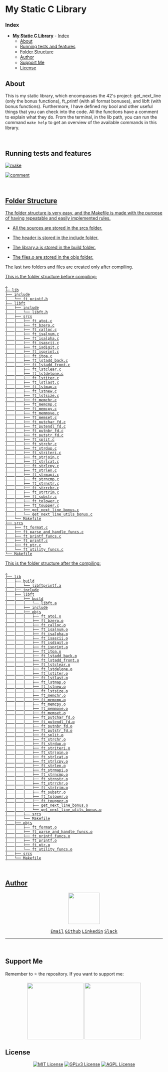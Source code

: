 # **My Static C Library**

### Index

- [**My Static C Library**](#my-static-c-library)
		- [Index](#index)
	- [About](#about)
	- [Running tests and features](#running-tests-and-features)
	- [Folder Structure](#folder-structure)
	- [Author](#author)
	- [Support Me](#support-me)
	- [License](#license)

## About

<p align="justify">

This is my static library, which encompasses the 42's project: get_next_line (only the bonus functions), ft_printf (with all format bonuses), and libft (with bonus functions). Furthermore, I have defined my bool and other useful things that you can check into the code. All the functions have a comment to explain what they do. From the terminal, in the lib path, you can run the command ```make help``` to get an overview of the available commands in this library.

<p>
<br>

## Running tests and features

<a href="https://github.com/f-corvaro/my_static_C_library/tree/main"><img align="center" alt="make" src="https://github.com/f-corvaro/my_static_C_library/blob/main/.other/compile.gif">

<a href="https://github.com/f-corvaro/my_static_C_library/tree/main"><img align="center" alt="comment" src="https://github.com/f-corvaro/my_static_C_library/blob/main/.other/about.gif">


<br>


## Folder Structure

<p align="justify">

The folder structure is very easy, and the Makefile is made with the purpose of having repeatable and easily implemented rules.

- All the sources are stored in the srcs folder.

- The header is stored in the include folder.

- The library.a is stored in the build folder.

- The files.o are stored in  the objs folder.

The last two folders and files are created only after compiling.

This is the folder structure before compiling:

```
.
├─ lib
├── include
│   └── ft_printf.h
├── libft
│   ├── include
│   │   └── libft.h
│   ├── srcs
│   │   ├── ft_atoi.c
│   │   ├── ft_bzero.c
│   │   ├── ft_calloc.c
│   │   ├── ft_isalnum.c
│   │   ├── ft_isalpha.c
│   │   ├── ft_isascii.c
│   │   ├── ft_isdigit.c
│   │   ├── ft_isprint.c
│   │   ├── ft_itoa.c
│   │   ├── ft_lstadd_back.c
│   │   ├── ft_lstadd_front.c
│   │   ├── ft_lstclear.c
│   │   ├── ft_lstdelone.c
│   │   ├── ft_lstiter.c
│   │   ├── ft_lstlast.c
│   │   ├── ft_lstmap.c
│   │   ├── ft_lstnew.c
│   │   ├── ft_lstsize.c
│   │   ├── ft_memchr.c
│   │   ├── ft_memcmp.c
│   │   ├── ft_memcpy.c
│   │   ├── ft_memmove.c
│   │   ├── ft_memset.c
│   │   ├── ft_putchar_fd.c
│   │   ├── ft_putendl_fd.c
│   │   ├── ft_putnbr_fd.c
│   │   ├── ft_putstr_fd.c
│   │   ├── ft_split.c
│   │   ├── ft_strchr.c
│   │   ├── ft_strdup.c
│   │   ├── ft_striteri.c
│   │   ├── ft_strjoin.c
│   │   ├── ft_strlcat.c
│   │   ├── ft_strlcpy.c
│   │   ├── ft_strlen.c
│   │   ├── ft_strmapi.c
│   │   ├── ft_strncmp.c
│   │   ├── ft_strnstr.c
│   │   ├── ft_strrchr.c
│   │   ├── ft_strtrim.c
│   │   ├── ft_substr.c
│   │   ├── ft_tolower.c
│   │   ├── ft_toupper.c
│   │   ├── get_next_line_bonus.c
│   │   └── get_next_line_utils_bonus.c
│   └── Makefile
├── srcs
│   ├── ft_format.c
│   ├── ft_parse_and_handle_funcs.c
│   ├── ft_printf_funcs.c
│   ├── ft_printf.c
│   ├── ft_ptr.c
│   └── ft_utility_funcs.c
└── Makefile
```

This is the folder structure after the compiling:

```
.
├── lib
│   ├── build
│   │   └── libftprintf.a
│   ├── include
│   ├── libft
│   │   ├── build
│   │   │   └── libft.a
│   │   ├── include
│   │   ├── objs
│   │   │   ├── ft_atoi.o
│   │   │   ├── ft_bzero.o
│   │   │   ├── ft_calloc.o
│   │   │   ├── ft_isalnum.o
│   │   │   ├── ft_isalpha.o
│   │   │   ├── ft_isascii.o
│   │   │   ├── ft_isdigit.o
│   │   │   ├── ft_isprint.o
│   │   │   ├── ft_itoa.o
│   │   │   ├── ft_lstadd_back.o
│   │   │   ├── ft_lstadd_front.o
│   │   │   ├── ft_lstclear.o
│   │   │   ├── ft_lstdelone.o
│   │   │   ├── ft_lstiter.o
│   │   │   ├── ft_lstlast.o
│   │   │   ├── ft_lstmap.o
│   │   │   ├── ft_lstnew.o
│   │   │   ├── ft_lstsize.o
│   │   │   ├── ft_memchr.o
│   │   │   ├── ft_memcmp.o
│   │   │   ├── ft_memcpy.o
│   │   │   ├── ft_memmove.o
│   │   │   ├── ft_memset.o
│   │   │   ├── ft_putchar_fd.o
│   │   │   ├── ft_putendl_fd.o
│   │   │   ├── ft_putnbr_fd.o
│   │   │   ├── ft_putstr_fd.o
│   │   │   ├── ft_split.o
│   │   │   ├── ft_strchr.o
│   │   │   ├── ft_strdup.o
│   │   │   ├── ft_striteri.o
│   │   │   ├── ft_strjoin.o
│   │   │   ├── ft_strlcat.o
│   │   │   ├── ft_strlcpy.o
│   │   │   ├── ft_strlen.o
│   │   │   ├── ft_strmapi.o
│   │   │   ├── ft_strncmp.o
│   │   │   ├── ft_strnstr.o
│   │   │   ├── ft_strrchr.o
│   │   │   ├── ft_strtrim.o
│   │   │   ├── ft_substr.o
│   │   │   ├── ft_tolower.o
│   │   │   ├── ft_toupper.o
│   │   │   ├── get_next_line_bonus.o
│   │   │   └── get_next_line_utils_bonus.o
│   │   ├── srcs
│   │   └── Makefile
│   ├── objs
│   │   ├── ft_format.o
│   │   ├── ft_parse_and_handle_funcs.o
│   │   ├── ft_printf_funcs.o
│   │   ├── ft_printf.o
│   │   ├── ft_ptr.o
│   │   └── ft_utility_funcs.o
│   ├── srcs
│   └── Makefile
```

<br>

## Author

<p align="center"><a href="https://profile.intra.42.fr/users/fcorvaro"><img style="height:auto;" src="https://avatars.githubusercontent.com/u/102758065?v=4" width="100" height="100"alt=""></a>
<p align="center">
<a href="mailto:fcorvaro@student.42roma.it"><kbd>Email</kbd><alt=""></a>
<a href="https://github.com/f-corvaro"><kbd>Github</kbd><alt=""></a>
<a href="https://www.linkedin.com/in/f-corvaro/"><kbd>Linkedin</kbd><alt=""></a>
<a href="https://42born2code.slack.com/team/U050L8XAFLK"><kbd>Slack</kbd><alt=""></a>

<hr/>

<br>

## Support Me

<p align="justify">
Remember to ⭐ the repository.
If you want to support me:</p>

<p align="center">
<a href="https://ko-fi.com/fcorvaro"><img width="180" img align="center" src="https://github.com/f-corvaro/42.common_core/blob/main/.extra/support-me-ko-fi.svg"><alt=""></a>
<a href="https://github.com/sponsors/f-corvaro"><img width="180" img align="center" src="https://github.com/f-corvaro/42.common_core/blob/main/.extra/support-me-github.svg"><alt=""></a>

<br>

## License
<p align="center">
<a href="https://choosealicense.com/licenses/mit/"><img src="https://img.shields.io/badge/License-MIT-green.svg" alt="MIT License"></a>
<a href="https://opensource.org/licenses/"><img src="https://img.shields.io/badge/License-GPL%20v3-yellow.svg" alt="GPLv3 License"></a>
<a href="http://www.gnu.org/licenses/agpl-3.0"><img src="https://img.shields.io/badge/license-AGPL-blue.svg" alt="AGPL License"></a>
<br>
